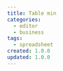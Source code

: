 ```yaml
---
title: Table min
categories:
  - editor
  - business
tags:
  - spreadsheet
created: 1.0.0
updated: 1.0.0
---
```

